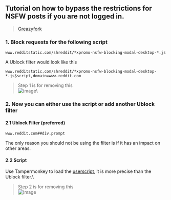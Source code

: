 ## Tutorial on how to bypass the restrictions for NSFW posts if you are not logged in.
> [Greazyfork](https://greasyfork.org/en/scripts/491441-reddit-age-bypass/code)

### 1. Block requests for the following script
```
www.redditstatic.com/shreddit/*xpromo-nsfw-blocking-modal-desktop-*.js
```
A Ublock filter would look like this
```
www.redditstatic.com/shreddit/*xpromo-nsfw-blocking-modal-desktop-*.js$script,domain=www.reddit.com
```
> Step 1 is for removing this\
![image](https://github.com/bababoi-2/Reddit-Age-Bypass/assets/165707934/4abe1401-bbcc-4d5d-b9fc-4ae6f753be90)\
### 2. Now you can either use the script or add another Ublock filter

#### 2.1 Ublock Filter (preferred)
```
www.reddit.com##div.prompt
```
The only reason you should not be using the filter is if it has an impact on other areas.
#### 2.2 Script
Use Tampermonkey to load the [userscript](https://github.com/bababoi-2/Reddit-Age-Bypass/blob/main/reddit_age_bypass_userscript.js), it is more precise than the Ublock filter.\


> Step 2 is for removing this\
![image](https://github.com/bababoi-2/Reddit-Age-Bypass/assets/165707934/265ae2fe-455a-4840-b012-23398e6431b2)
